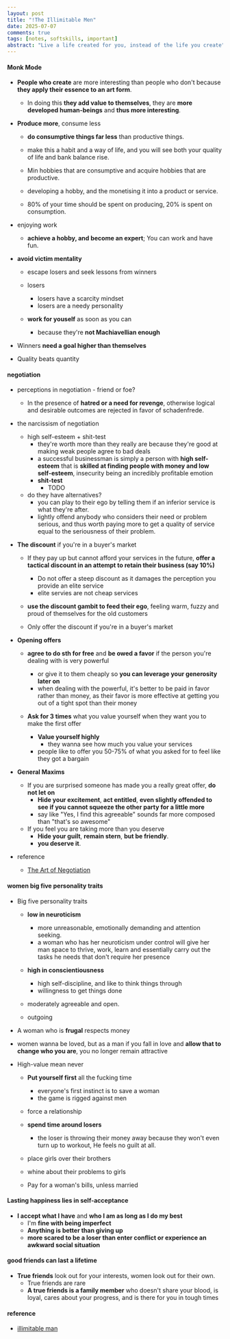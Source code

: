 ```yaml
---
layout: post
title: "!The Illimitable Men"
date: 2025-07-07
comments: true
tags: [notes, softskills, important]
abstract: "Live a life created for you, instead of the life you create"
---
```


#### Monk Mode

-   **People who create** are more interesting than people who don't
    because **they apply their essence to an art form**.

    -   In doing this **they add value to themselves**, they are **more developed human-beings** and **thus more interesting**.

-   **Produce more**, consume less

    -   **do consumptive things far less** than productive things.
    -   make this a habit and a way of life, and you will see both your quality of life and bank balance rise.
    -   Min hobbies that are consumptive and acquire hobbies that are productive.
    -   developing a hobby, and the monetising it into a product or service.

    -   80% of your time should be spent on producing, 20% is spent on consumption.

-   enjoying work

    -   **achieve a hobby, and become an expert**; You can work and have fun.

-   **avoid victim mentality**

    -   escape losers and seek lessons from winners

    -   losers

        -   losers have a scarcity mindset
        -   losers are a needy personality

    -   **work for youself** as soon as you can
        -   because they're **not Machiavellian enough**

-   Winners **need a goal higher than themselves**

-   Quality beats quantity

#### negotiation

-   perceptions in negotiation - friend or foe?
    -   In the presence of **hatred or a need for revenge**,
        otherwise logical and desirable outcomes are rejected in favor of schadenfrede.
-   the narcissism of negotiation

    -   high self-esteem + shit-test
        -   they're worth more than they really are because they're good at making weak people agree to bad deals
        -   a successful businessman is simply a person with **high self-esteem** that
            is **skilled at finding people with money and low self-esteem**, insecurity being an incredibly profitable emotion
        -   **shit-test**
            -   TODO
    -   do they have alternatives?
        -   you can play to their ego by telling them if an inferior service is what they're after.
        -   lightly offend anybody who considers their need or problem serious, and thus worth paying more to get a quality of service equal to the seriousness of their problem.

-   **The discount** if you're in a buyer's market

    -   If they pay up but cannot afford your services in the future, **offer a tactical discount in
        an attempt to retain their business (say 10%)**

        -   Do not offer a steep discount as it damages the perception you provide an elite service
        -   elite servies are not cheap services

    -   **use the discount gambit to feed their ego**, feeling warm, fuzzy and proud of themselves for the old customers

    -   Only offer the discount if you're in a buyer's market

-   **Opening offers**

    -   **agree to do sth for free** and **be owed a favor** if the person you're dealing with is very powerful

        -   or give it to them cheaply so **you can leverage your generosity later on**
        -   when dealing with the powerful, it's better to be paid in favor rather than money,
            as their favor is more effective at getting you out of a tight spot than their money

    -   **Ask for 3 times** what you value yourself when they want you to make the first offer
        -   **Value yourself highly**
            -   they wanna see how much you value your services
        -   people like to offer you 50-75% of what you asked for to feel like they got a bargain

-   **General Maxims**

    -   If you are surprised someone has made you a really great offer, **do not let on**
        -   **Hide your excitement**, **act entitled**, **even slightly offended to see if you cannot squeeze the other party for a little more**
        -   say like "Yes, I find this agreeable" sounds far more composed than "that's so awesome"
    -   If you feel you are taking more than you deserve
        -   **Hide your guilt**, **remain stern**, **but be friendly**.
        -   **you deserve it**.

-   reference
    -   [The Art of Negotiation](https://illimitableman.wordpress.com/2016/02/15/the-art-of-negotiation)

#### women big five personality traits

-   Big five personality traits

    -   **low in neuroticism**

        -   more unreasonable, emotionally demanding and attention seeking.
        -   a woman who has her neuroticism under control
            will give her man space to thrive, work, learn and essentially carry out the tasks he needs
            that don't require her presence

    -   **high in conscientiousness**

        -   high self-discipline, and like to think things through
        -   willingness to get things done

    -   moderately agreeable and open.
    -   outgoing

-   A woman who is **frugal** respects money

-   women wanna be loved, but as a man if you fall in love and **allow that to change who you are**, you no longer remain attractive

-   High-value mean never

    -   **Put yourself first** all the fucking time
        -   everyone's first instinct is to save a woman
        -   the game is rigged against men
    -   force a relationship
    -   **spend time around losers**

        -   the loser is throwing their money away because they won't even turn up to workout,
            He feels no guilt at all.

    -   place girls over their brothers
    -   whine about their problems to girls
    -   Pay for a woman's bills, unless married

#### Lasting happiness lies in **self-acceptance**

-   **I accept what I have** and **who I am as long as I do my best**
    -   I'm **fine with being imperfect**
    -   **Anything is better than giving up**
    -   **more scared to be a loser than enter conflict or experience an awkward social situation**

#### good friends can last a lifetime

-   **True friends** look out for your interests, women look out for their own.
    -   True friends are rare
    -   **A true friends is a family member** who doesn't share your blood,
        is loyal, cares about your progress, and is there for you in tough times

#### reference

-   [illimitable man](https://illimitableman.wordpress.com/archives/)
